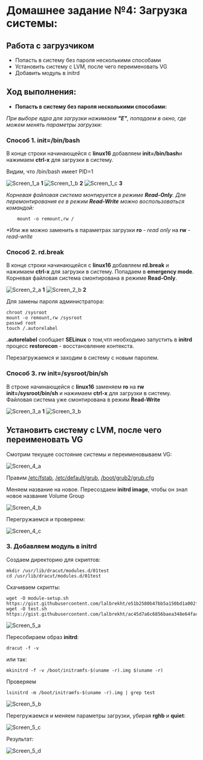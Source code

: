 # **Домашнее задание №4: Загрузка системы:**


## Работа с загрузчиком

-  Попасть в систему без пароля несколькими способами
-  Установить систему с LVM, после чего переименовать VG
-  Добавить модуль в initrd


## **Ход выполнения:**

- **Попасть в систему без пароля несколькими способами:**

*При выборе ядра для загрузки нажимаем **"E"**, попадаем в окно, где можем менять параметры загрузки:*

### Способ 1. init=/bin/bash

 В конце строки начинающейся с **linux16** добавляем **init=/bin/bash**и нажимаем **сtrl-x** для
загрузки в систему.

Видим, что /bin/bash имеет PID=1

![Screen_1_a](./screens/Screen_1_a.JPG)
**1**
![Screen_1_b](./screens/Screen_1_b.JPG)
**2**
![Screen_1_c](./screens/Screen_1_c.JPG)
**3**

*Корневая файловая система монтируется в режиме **Read-Only**. Для перемонтирования ее в
режим **Read-Write** можно воспользоваться командой:*
```
    mount -o remount,rw /
```
*Или же можно заменить в параметрах загрузки **ro** - *read only* на **rw** - *read-write*


### Способ 2. rd.break
В конце строки начинающейся с **linux16** добавляем **rd.break** и нажимаем **сtrl-x** для
загрузки в систему.
Попадаем в **emergency mode**. Корневая файловая система смонтирована в режиме **Read-Only**. 

![Screen_2_a](./screens/Screen_2_a.JPG)
**1**
![Screen_2_b](./screens/Screen_2_b.JPG)
**2**

Для замены пароля администратора:
```
chroot /sysroot
mount -o remount,rw /sysroot
passwd root
touch /.autorelabel
```
**.autorelabel** сообщает **SELinux** о том,чтл необходимо запустить в **initrd** процесс  **restorecon** - восстановление контекста.

Перезагружаемся и заходим в систему с новым паролем. 

### Способ 3. rw init=/sysroot/bin/sh
В строке начинающейся с **linux16** заменяем **ro** на **rw init=/sysroot/bin/sh** и нажимаем **сtrl-x**
для загрузки в систему.
Файловая система уже смонтирована в режим **Read-Write**

![Screen_3_a](./screens/Screen_3_a.JPG)
**1**
![Screen_3_b](./screens/Screen_3_b.JPG)

## Установить систему с LVM, после чего переименовать VG

Cмотрим текущее состояние системы и переименовываем VG:

![Screen_4_a](./screens/Screen_4_a.JPG)

Правим [/etc/fstab](files/fstab), [/etc/default/grub](files/grub), [/boot/grub2/grub.cfg](files/grub.cfg) 

Меняем название на новое. 
Пересоздаем **initrd image**, чтобы он знал новое название Volume Group


![Screen_4_b](./screens/Screen_4_b.jpg)



Перегружаемся и проверяем:

![Screen_4_c](./screens/Screen_4_c.JPG)

### 3. Добавляем модуль в initrd

Создаем директорию для скриптов:
```
mkdir /usr/lib/dracut/modules.d/01test 
cd /usr/lib/dracut/modules.d/01test
```

Скачиваем скрипты:
```
wget -O module-setup.sh https://gist.githubusercontent.com/lalbrekht/e51b2580b47bb5a150bd1a002f16ae85/raw/80060b7b300e193c187bbcda4d8fdf0e1c066af9/gistfile1.txt
wget -O test.sh https://gist.githubusercontent.com/lalbrekht/ac45d7a6c6856baea348e64fac43faf0/raw/69598efd5c603df310097b52019dc979e2cb342d/gistfile1.txt
```
![Screen_5_a](./screens/Screen_5_a.JPG)

Пересобираем образ **initrd**:

```
dracut -f -v
```

или так:

```
mkinitrd -f -v /boot/initramfs-$(uname -r).img $(uname -r)
```

Проверяем

```
lsinitrd -m /boot/initramfs-$(uname -r).img | grep test
```
![Screen_5_b](./screens/Screen_5_b.JPG)

Перегружаемся и меняем параметры загрузки, убирая  **rghb** и **quiet**:

![Screen_5_c](./screens/Screen_5_c.JPG)

Результат:

![Screen_5_d](./screens/Screen_5_d.JPG)
